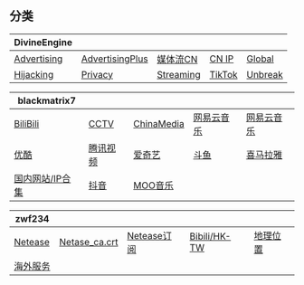## 分类




|DivineEngine|  |  |  |  |
| ---- | ---- | ---- | ---- | ---- |
|[Advertising](https://raw.githubusercontent.com/dsvip/Quantumult-X/master/on1y/rule/Advertising.list) |[AdvertisingPlus](https://raw.githubusercontent.com/dsvip/Quantumult-X/master/on1y/rule/AdvertisingPlus.conf) |[媒体流CN](https://raw.githubusercontent.com/dsvip/Quantumult-X/master/on1y/rule/DivineEngine_China.list) |[CN IP](https://raw.githubusercontent.com/dsvip/Quantumult-X/master/on1y/rule/DivineEngine_ChinaIP.list) |[Global](https://raw.githubusercontent.com/dsvip/Quantumult-X/master/on1y/rule/Global.list) ||||
|[Hijacking](https://raw.githubusercontent.com/dsvip/Quantumult-X/master/on1y/rule/DivineEngine_Hijacking.list) |[Privacy](https://raw.githubusercontent.com/dsvip/Quantumult-X/master/on1y/rule/DivineEngine_Privacy.list) |[Streaming](https://raw.githubusercontent.com/dsvip/Quantumult-X/master/on1y/rule/DivineEngine_Streaming.list) |[TikTok](https://raw.githubusercontent.com/dsvip/Quantumult-X/master/on1y/rule/DivineEngine_TikTok.list) |[Unbreak](https://raw.githubusercontent.com/dsvip/Quantumult-X/master/on1y/rule/DivineEngine_Unbreak.list) |||


|blackmatrix7|  |  |  |  |
| ---- | ---- | ---- | ---- | ---- |
|[BiliBili](https://raw.githubusercontent.com/dsvip/Quantumult-X/master/on1y/rule/BiliBili) |[CCTV](https://raw.githubusercontent.com/dsvip/Quantumult-X/master/on1y/rule/CCTV) |[ChinaMedia](https://raw.githubusercontent.com/dsvip/Quantumult-X/master/on1y/rule/ChinaMedia) |[网易云音乐](https://raw.githubusercontent.com/dsvip/Quantumult-X/master/on1y/rule/NetEaseMusic) |[网易云音乐](https://raw.githubusercontent.com/dsvip/Quantumult-X/master/on1y/rule/NetEaseMusic) ||||
|[优酷](https://raw.githubusercontent.com/dsvip/Quantumult-X/master/on1y/rule/Youku) |[腾讯视频](https://raw.githubusercontent.com/dsvip/Quantumult-X/master/on1y/rule/TencentVideo) |[爱奇艺](https://raw.githubusercontent.com/dsvip/Quantumult-X/master/on1y/rule/iQIYI) |[斗鱼](https://raw.githubusercontent.com/dsvip/Quantumult-X/master/on1y/rule/Douyu) |[喜马拉雅](https://raw.githubusercontent.com/dsvip/Quantumult-X/master/on1y/rule/Himalaya) |||
|[国内网站/IP合集](https://raw.githubusercontent.com/dsvip/Quantumult-X/master/on1y/rule/ChinaMax) |[抖音](https://raw.githubusercontent.com/dsvip/Quantumult-X/master/on1y/rule/DouYin) |[MOO音乐](https://raw.githubusercontent.com/dsvip/Quantumult-X/master/on1y/rule/MOOMusic) ||


|zwf234|  |  |  |  |
| ---- | ---- | ---- | ---- | ---- |
|[Netease](https://raw.githubusercontent.com/dsvip/Quantumult-X/master/on1y/rule/zwf234_Netease.list) |[Netase_ca.crt](https://raw.githubusercontent.com/dsvip/Quantumult-X/master/on1y/rule/zwf234_wyy_ca.crt) |[Netease订阅](https://raw.githubusercontent.com/dsvip/Quantumult-X/master/on1y/rule/zwf234_wyy.list) |[Bibili/HK-TW](https://raw.githubusercontent.com/dsvip/Quantumult-X/master/on1y/rule/zwf234_hk-tw.list) |[地理位置](https://raw.githubusercontent.com/dsvip/Quantumult-X/master/on1y/rule/zwf234_location.list) |[大陆服务](https://raw.githubusercontent.com/dsvip/Quantumult-X/master/on1y/rule/zwf234_mainland.list) |||
|[海外服务](https://raw.githubusercontent.com/dsvip/Quantumult-X/master/on1y/rule/zwf234_overseas.list) |
